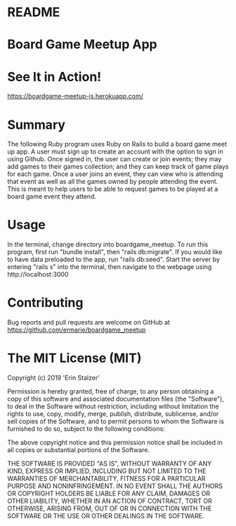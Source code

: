 # README
# Board Game Meetup App

# See It in Action!

https://boardgame-meetup-js.herokuapp.com/

# Summary

The following Ruby program uses Ruby on Rails to build a board game meet up app. A user must sign up to create an account with the option to sign in using Github. Once signed in, the user can create or join events; they may add games to their games collection; and they can keep track of game plays for each game. Once a user joins an event, they can view who is attending that event as well as all the games owned by people attending the event. This is meant to help users to be able to request games to be played at a board game event they attend.

# Usage

In the terminal, change directory into boardgame_meetup. To run this program, first run "bundle install", then "rails db:migrate". If you would like to have data preloaded to the app, run "rails db:seed".  Start the server by entering "rails s" into the terminal, then navigate to the webpage using http://localhost:3000

# Contributing

Bug reports and pull requests are welcome on GitHub at https://github.com/ermarie/boardgame_meetup

# The MIT License (MIT)

Copyright (c) 2019 'Erin Stalzer'

Permission is hereby granted, free of charge, to any person obtaining a copy
of this software and associated documentation files (the "Software"), to deal
in the Software without restriction, including without limitation the rights
to use, copy, modify, merge, publish, distribute, sublicense, and/or sell
copies of the Software, and to permit persons to whom the Software is
furnished to do so, subject to the following conditions:

The above copyright notice and this permission notice shall be included in
all copies or substantial portions of the Software.

THE SOFTWARE IS PROVIDED "AS IS", WITHOUT WARRANTY OF ANY KIND, EXPRESS OR
IMPLIED, INCLUDING BUT NOT LIMITED TO THE WARRANTIES OF MERCHANTABILITY,
FITNESS FOR A PARTICULAR PURPOSE AND NONINFRINGEMENT. IN NO EVENT SHALL THE
AUTHORS OR COPYRIGHT HOLDERS BE LIABLE FOR ANY CLAIM, DAMAGES OR OTHER
LIABILITY, WHETHER IN AN ACTION OF CONTRACT, TORT OR OTHERWISE, ARISING FROM,
OUT OF OR IN CONNECTION WITH THE SOFTWARE OR THE USE OR OTHER DEALINGS IN
THE SOFTWARE.